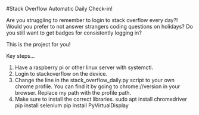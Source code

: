 #Stack Overflow Automatic Daily Check-in!

Are you struggling to remember to login to stack overflow every day?!
Would you prefer to not answer strangers coding questions on holidays?
Do you still want to get badges for consistently logging in?

This is the project for you!

Key steps...
1. Have a raspberry pi or other linux server with systemctl.
2. Login to stackoverflow on the device.
3. Change the line in the stack_overflow_daily.py script to your own 
chrome profile.
You can find it by going to chrome://version in your browser.
Replace my path with the profile path.
4. Make sure to install the correct libraries.
sudo apt install chromedriver
pip install selenium
pip install PyVirtualDisplay


